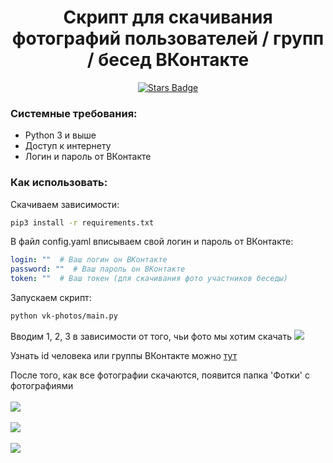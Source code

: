 <h1 align="center">Скрипт для скачивания фотографий пользователей / групп / бесед ВКонтакте</h1>

<div align="center">
	<a href="https://github.com/YarikMix/vk-admin-bot/vk-photos">
		<img src="https://img.shields.io/github/stars/YarikMix/vk-photos" alt="Stars Badge"/>
	</a>	
</div>


### Системные требования:

* Python 3 и выше
* Доступ к интернету
* Логин и пароль от ВКонтакте

### Как использовать:

Скачиваем зависимости:
```bash
pip3 install -r requirements.txt
```

В файл config.yaml вписываем свой логин и пароль от ВКонтакте:
```yaml
login: ""  # Ваш логин он ВКонтакте
password: ""  # Ваш пароль он ВКонтакте
token: ""  # Ваш токен (для скачивания фото участников беседы)
```

Запускаем скрипт:
```bash
python vk-photos/main.py
```

Вводим 1, 2, 3 в зависимости от того, чьи фото мы хотим скачать
![](https://github.com/YarikMix/vk-photos/raw/main/images/1.png)

Узнать id человека или группы ВКонтакте можно [тут](https://regvk.com/id/)

После того, как все фотографии скачаются, появится папка 'Фотки' c фотографиями<br><br>
![](https://github.com/YarikMix/vk-photos/raw/main/images/10.png)<br><br>
![](https://github.com/YarikMix/vk-photos/raw/main/images/21.png)<br><br>
![](https://github.com/YarikMix/vk-photos/raw/main/images/30.png)